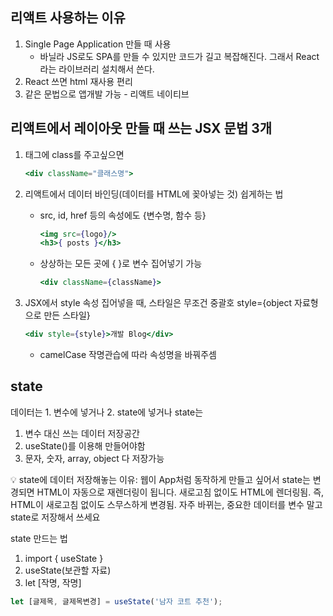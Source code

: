## 리액트 사용하는 이유

1. Single Page Application 만들 때 사용
    - 바닐라 JS로도 SPA를 만들 수 있지만 코드가 길고 복잡해진다. 그래서 React라는 라이브러리 설치해서 쓴다.
2. React 쓰면 html 재사용 편리
3. 같은 문법으로 앱개발 가능 - 리액트 네이티브

## **리액트에서 레이아웃 만들 때 쓰는 JSX 문법 3개**

1. 태그에 class를 주고싶으면 
    
    ```jsx
    <div className="클래스명">
    ```
    
2. 리액트에서 데이터 바인딩(데이터를 HTML에 꽂아넣는 것) 쉽게하는 법 
    - src, id, href 등의 속성에도 {변수명, 함수 등}
        
        ```jsx
        <img src={logo}/>   
        <h3>{ posts }</h3>
        ```
        
    - 상상하는 모든 곳에 { }로 변수 집어넣기 가능
        
        ```jsx
        <div className={className}> 
        ```
        
3. JSX에서 style 속성 집어넣을 때, 스타일은 무조건 중괄호 style={object 자료형으로 만든 스타일} 
    
    ```jsx
    <div style={style}>개발 Blog</div>
    ```
    
    - camelCase 작명관습에 따라 속성명을 바꿔주셈

## state

데이터는 1. 변수에 넣거나 2. state에 넣거나
 state는 

1. 변수 대신 쓰는 데이터 저장공간  
2. useState()를 이용해 만들어야함 
3. 문자, 숫자, array, object 다 저장가능

<aside>
💡 state에 데이터 저장해놓는 이유: 웹이 App처럼 동작하게 만들고 싶어서
state는 변경되면 HTML이 자동으로 재렌더링이 됩니다. 
새로고침 없이도 HTML에 렌더링됨. 
즉, HTML이 새로고침 없이도 스무스하게 변경됨. 
자주 바뀌는, 중요한 데이터를 변수 말고 state로 저장해서 쓰세요

</aside>

state 만드는 법

1. import { useState }
2. useState(보관할 자료)
3. let [작명, 작명]

```jsx
let [글제목, 글제목변경] = useState('남자 코트 추천');
```
